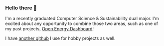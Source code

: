 ### Hello there 👋

I'm a recently graduated Computer Science & Sustainability dual major.
I'm excited about any opportunity to combine those two areas, such as one of my past projects, [Open Energy Dashboard](https://github.com/OpenEnergyDashboard/OED)!

I have [another github](https://github.com/airom42) I use for hobby projects as well.
